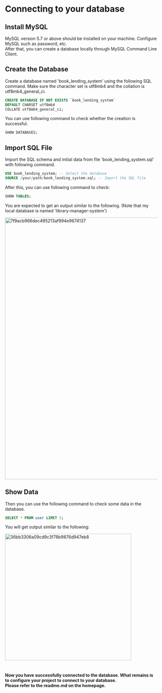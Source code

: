 # Connecting to your database

## Install MySQL
MySQL version 5.7 or above should be installed on your machine. Configure MySQL such as password, etc.   
After that, you can create a database locally through MySQL Command Line Client.

## Create the Database
Create a database named 'book_lending_system' using the following SQL command. Make sure the character set is utf8mb4 and the collation is utf8mb4_general_ci.
``` sql
CREATE DATABASE IF NOT EXISTS `book_lending_system` 
DEFAULT CHARSET utf8mb4 
COLLATE utf8mb4_general_ci;
```
You can use following command to check whether the creation is successful.
``` sql
SHOW DATABASES;
```

## Import SQL File
Import the SQL schema and initial data from file 'book_lending_system.sql' with following command.
``` sql
USE book_lending_system; -- Select the database
SOURCE /your/path/book_lending_system.sql; -- Import the SQL file
```
After this, you can use following command to check:
``` sql
SHOW TABLES;
```
You are expected to get an output similar to the following. (Note that my local database is named 'library-manager-system')   

<img width="862" alt="7f9acb966dec495213af994e9674137" src="https://github.com/user-attachments/assets/e6d7fcff-6fea-4c72-8c5a-6c3707acbc93" />

## Show Data
Then you can use the following command to check some data in the database.
``` sql
SELECT * FROM user LIMIT 5;
```
You will get output similar to the following:

<img width="417" alt="36bb3306a09cd9c3f78b9876d947eb8" src="https://github.com/user-attachments/assets/0a1e783f-404c-4255-a426-47120efdaa18" />   

#
**Now you have successfully connected to the database. What remains is to configure your project to connect to your database.**   
**Please refer to the readme.md on the homepage.**
